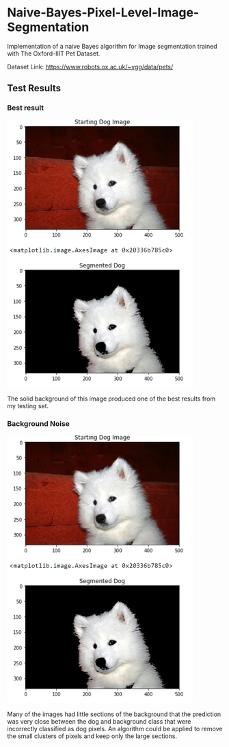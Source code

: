 # Naive-Bayes-Pixel-Level-Image-Segmentation

Implementation of a naive Bayes algorithm for Image segmentation trained with The Oxford-IIIT Pet Dataset.

Dataset Link: https://www.robots.ox.ac.uk/~vgg/data/pets/

## Test Results
### Best result
![Comparison of two images with best results](https://github.com/Jon-Lein/Naive-Bayes-Pixel-Level-Image-Segmentation/blob/main/Some%20Results/Best_result.png)

The solid background of this image produced one of the best results from my testing set. 

### Background Noise
![Comparison of two images with best results](https://github.com/Jon-Lein/Naive-Bayes-Pixel-Level-Image-Segmentation/blob/main/Some%20Results/Best_result.png)

Many of the images had little sections of the background that the prediction was very close between the dog and background class that were incorrectly classified as dog pixels. An algorithm could be applied to remove the small clusters of pixels and keep only the large sections.


